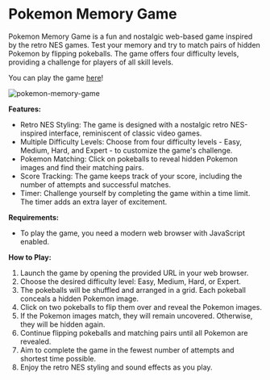 # Pokemon Memory Game
Pokemon Memory Game is a fun and nostalgic web-based game inspired by the retro NES games. Test your memory and try to match pairs of hidden Pokemon by flipping pokeballs. The game offers four difficulty levels, providing a challenge for players of all skill levels.

You can play the game [here](https://jdmck-pokegame.netlify.app/)!

![pokemon-memory-game](https://github.com/user-attachments/assets/96115a7b-87d5-4008-ae83-57f3ebddc646)

**Features:**
- Retro NES Styling: The game is designed with a nostalgic retro NES-inspired interface, reminiscent of classic video games.
- Multiple Difficulty Levels: Choose from four difficulty levels - Easy, Medium, Hard, and Expert - to customize the game's challenge.
- Pokemon Matching: Click on pokeballs to reveal hidden Pokemon images and find their matching pairs.
- Score Tracking: The game keeps track of your score, including the number of attempts and successful matches.
- Timer: Challenge yourself by completing the game within a time limit. The timer adds an extra layer of excitement.

**Requirements:**
- To play the game, you need a modern web browser with JavaScript enabled.

**How to Play:**
1. Launch the game by opening the provided URL in your web browser.
2. Choose the desired difficulty level: Easy, Medium, Hard, or Expert.
3. The pokeballs will be shuffled and arranged in a grid. Each pokeball conceals a hidden Pokemon image.
4. Click on two pokeballs to flip them over and reveal the Pokemon images.
5. If the Pokemon images match, they will remain uncovered. Otherwise, they will be hidden again.
6. Continue flipping pokeballs and matching pairs until all Pokemon are revealed.
7. Aim to complete the game in the fewest number of attempts and shortest time possible.
8. Enjoy the retro NES styling and sound effects as you play.
